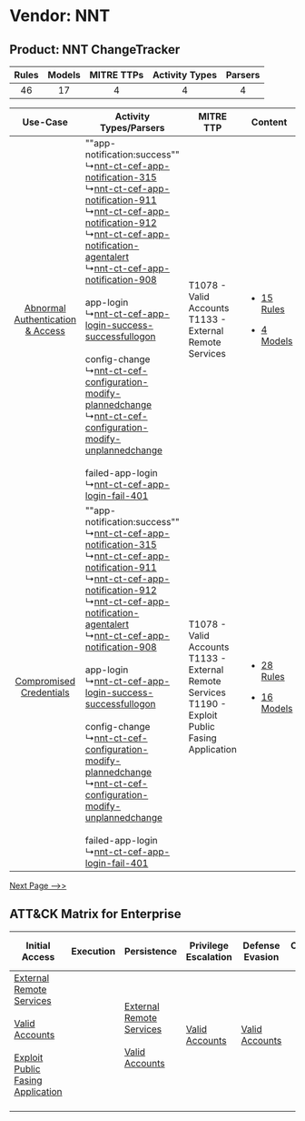 Vendor: NNT
===========
Product: NNT ChangeTracker
--------------------------
| Rules | Models | MITRE TTPs | Activity Types | Parsers |
|:-----:|:------:|:----------:|:--------------:|:-------:|
|  46   |   17   |     4      |       4        |    4    |

|    Use-Case    | Activity Types/Parsers    | MITRE TTP    | Content    |
|:----:| ---- | ---- | ---- |
| [Abnormal Authentication & Access](../../../UseCases/uc_abnormal_authentication_&_access.md) |  ""app-notification:success""<br> ↳[nnt-ct-cef-app-notification-315](Ps/pC_nntctcefappnotification315.md)<br> ↳[nnt-ct-cef-app-notification-911](Ps/pC_nntctcefappnotification911.md)<br> ↳[nnt-ct-cef-app-notification-912](Ps/pC_nntctcefappnotification912.md)<br> ↳[nnt-ct-cef-app-notification-agentalert](Ps/pC_nntctcefappnotificationagentalert.md)<br> ↳[nnt-ct-cef-app-notification-908](Ps/pC_nntctcefappnotification908.md)<br><br> app-login<br> ↳[nnt-ct-cef-app-login-success-successfullogon](Ps/pC_nntctcefapploginsuccesssuccessfullogon.md)<br><br> config-change<br> ↳[nnt-ct-cef-configuration-modify-plannedchange](Ps/pC_nntctcefconfigurationmodifyplannedchange.md)<br> ↳[nnt-ct-cef-configuration-modify-unplannedchange](Ps/pC_nntctcefconfigurationmodifyunplannedchange.md)<br><br> failed-app-login<br> ↳[nnt-ct-cef-app-login-fail-401](Ps/pC_nntctcefapploginfail401.md)<br> | T1078 - Valid Accounts<br>T1133 - External Remote Services<br>    | [<ul><li>15 Rules</li></ul><ul><li>4 Models</li></ul>](RM/r_m_nnt_nnt_changetracker_Abnormal_Authentication_&_Access.md) |
|          [Compromised Credentials](../../../UseCases/uc_compromised_credentials.md)          |  ""app-notification:success""<br> ↳[nnt-ct-cef-app-notification-315](Ps/pC_nntctcefappnotification315.md)<br> ↳[nnt-ct-cef-app-notification-911](Ps/pC_nntctcefappnotification911.md)<br> ↳[nnt-ct-cef-app-notification-912](Ps/pC_nntctcefappnotification912.md)<br> ↳[nnt-ct-cef-app-notification-agentalert](Ps/pC_nntctcefappnotificationagentalert.md)<br> ↳[nnt-ct-cef-app-notification-908](Ps/pC_nntctcefappnotification908.md)<br><br> app-login<br> ↳[nnt-ct-cef-app-login-success-successfullogon](Ps/pC_nntctcefapploginsuccesssuccessfullogon.md)<br><br> config-change<br> ↳[nnt-ct-cef-configuration-modify-plannedchange](Ps/pC_nntctcefconfigurationmodifyplannedchange.md)<br> ↳[nnt-ct-cef-configuration-modify-unplannedchange](Ps/pC_nntctcefconfigurationmodifyunplannedchange.md)<br><br> failed-app-login<br> ↳[nnt-ct-cef-app-login-fail-401](Ps/pC_nntctcefapploginfail401.md)<br> | T1078 - Valid Accounts<br>T1133 - External Remote Services<br>T1190 - Exploit Public Fasing Application<br> | [<ul><li>28 Rules</li></ul><ul><li>16 Models</li></ul>](RM/r_m_nnt_nnt_changetracker_Compromised_Credentials.md)         |
[Next Page -->>](2_ds_nnt_nnt_changetracker.md)

ATT&CK Matrix for Enterprise
----------------------------
| Initial Access                                                                                                                                                                                                                         | Execution | Persistence                                                                                                                                      | Privilege Escalation                                                | Defense Evasion                                                     | Credential Access | Discovery | Lateral Movement | Collection | Command and Control                                                                                                                       | Exfiltration | Impact |
| -------------------------------------------------------------------------------------------------------------------------------------------------------------------------------------------------------------------------------------- | --------- | ------------------------------------------------------------------------------------------------------------------------------------------------ | ------------------------------------------------------------------- | ------------------------------------------------------------------- | ----------------- | --------- | ---------------- | ---------- | ----------------------------------------------------------------------------------------------------------------------------------------- | ------------ | ------ |
| [External Remote Services](https://attack.mitre.org/techniques/T1133)<br><br>[Valid Accounts](https://attack.mitre.org/techniques/T1078)<br><br>[Exploit Public Fasing Application](https://attack.mitre.org/techniques/T1190)<br><br> |           | [External Remote Services](https://attack.mitre.org/techniques/T1133)<br><br>[Valid Accounts](https://attack.mitre.org/techniques/T1078)<br><br> | [Valid Accounts](https://attack.mitre.org/techniques/T1078)<br><br> | [Valid Accounts](https://attack.mitre.org/techniques/T1078)<br><br> |                   |           |                  |            | [Proxy: Multi-hop Proxy](https://attack.mitre.org/techniques/T1090/003)<br><br>[Proxy](https://attack.mitre.org/techniques/T1090)<br><br> |              |        |